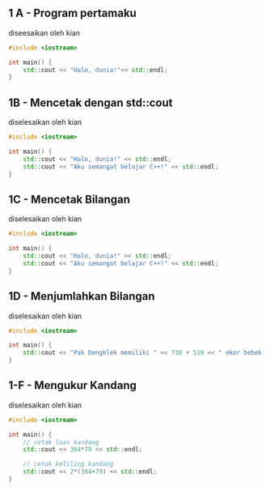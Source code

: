 ## 1 A - Program pertamaku
diseesaikan oleh kian
``` cpp
#include <iostream>

int main() {
    std::cout << "Halo, dunia!"<< std::endl;
}
```

## 1B - Mencetak dengan std::cout
diselesaikan oleh kian
```cpp
#include <iostream>

int main() {
    std::cout << "Halo, dunia!" << std::endl;
    std::cout << "Aku semangat belajar C++!" << std::endl;
}
```

## 1C - Mencetak Bilangan
diselesaikan oleh kian
```cpp
#include <iostream>

int main() {
    std::cout << "Halo, dunia!" << std::endl;
    std::cout << "Aku semangat belajar C++!" << std::endl;
}
```

## 1D - Menjumlahkan Bilangan
diselesaikan oleh kian
``` cpp
#include <iostream>

int main() {
    std::cout << "Pak Dengklek memiliki " << 738 + 519 << " ekor bebek." << std::endl;
}

```

## 1-F - Mengukur Kandang
diselesaikan oleh kian
``` cpp
#include <iostream>

int main() {
    // cetak luas kandang
    std::cout << 364*79 << std::endl;

    // cetak keliling kandang
    std::cout << 2*(364+79) << std::endl;
}
```